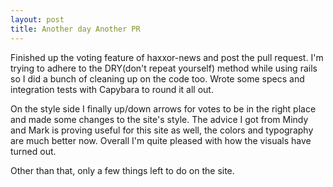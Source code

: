 ```yaml
---
layout: post
title: Another day Another PR
---
```


Finished up the voting feature of haxxor-news and post the pull request. I'm
trying to adhere to the DRY(don't repeat yourself) method while using rails so
I did a bunch of cleaning up on the code too. Wrote some specs and integration
tests with Capybara to round it all out.

On the style side I finally up/down arrows for votes to be in the right place
and made some changes to the site's style. The advice I got from Mindy and 
Mark is proving useful for this site as well, the colors and typography are
much better now. Overall I'm quite pleased with how the visuals have turned
out.

Other than that, only a few things left to do on the site.
